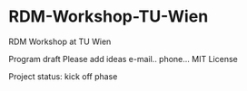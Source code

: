 # RDM-Workshop-TU-Wien
RDM Workshop at TU Wien

Program draft
Please add ideas
e-mail..
phone...
MIT License

Project status: kick off phase
